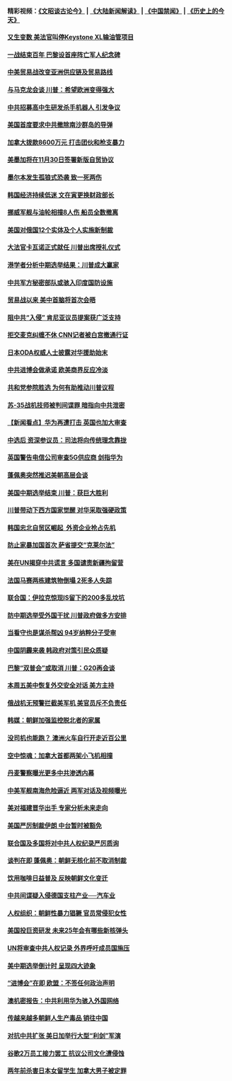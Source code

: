 #### 精彩视频：[《文昭谈古论今》](https://github.com/gfw-breaker/wenzhao/blob/master/README.md?t=11110031) | [《大陆新闻解读》](https://github.com/gfw-breaker/ntdtv-comedy/blob/master/README.md?t=11110031) | [《中国禁闻》](https://github.com/gfw-breaker/ntdtv-news/blob/master/README.md?t=11110031) | [《历史上的今天》](https://github.com/gfw-breaker/today-in-history/blob/master/README.md?t=11110031) 

#### [又生变数 美法官叫停Keystone XL输油管项目](../pages/nsc418/n10843752.md?t=11110031) 

#### [一战结束百年 巴黎设首座阵亡军人纪念碑](../pages/nsc418/n10843698.md?t=11110031) 

#### [中美贸易战改变亚洲供应链及贸易路线](../pages/nsc418/n10843491.md?t=11110031) 

#### [与马克龙会谈 川普：希望欧洲变得强大](../pages/nsc418/n10843329.md?t=11110031) 

#### [中共招募高中生研发杀手机器人 引发争议](../pages/nsc418/n10842419.md?t=11110031) 

#### [美国首度要求中共撤除南沙群岛的导弹](../pages/nsc418/n10842945.md?t=11110031) 

#### [加拿大拨款8600万元 打击团伙和枪支暴力](../pages/nsc418/n10842249.md?t=11110031) 

#### [美墨加将在11月30日签署新版自贸协议](../pages/nsc418/n10841572.md?t=11110031) 

#### [墨尔本发生孤狼式恐袭 致一死两伤](../pages/nsc418/n10840893.md?t=11110031) 

#### [韩国经济持续低迷 文在寅更换财政部长](../pages/nsc418/n10839960.md?t=11110031) 

#### [挪威军舰与油轮相撞8人伤 船员全数撤离](../pages/nsc418/n10841146.md?t=11110031) 

#### [美国对俄国12个实体及个人实施新制裁](../pages/nsc418/n10841109.md?t=11110031) 

#### [大法官卡瓦诺正式就任 川普出席授礼仪式](../pages/nsc418/n10840367.md?t=11110031) 

#### [港学者分析中期选举结果：川普成大赢家](../pages/nsc418/n10840095.md?t=11110031) 

#### [中共军方秘密部队或骇入印度国防设施](../pages/nsc418/n10839561.md?t=11110031) 

#### [贸易战以来 美中首脑将首次会晤](../pages/nsc418/n10839071.md?t=11110031) 

#### [阻中共“入侵” 肯尼亚议员提案获广泛支持](../pages/nsc418/n10839184.md?t=11110031) 

#### [拒交麦克纠缠不休 CNN记者被白宫撤通行证](../pages/nsc418/n10838526.md?t=11110031) 

#### [日本ODA权威人士披露对华援助始末](../pages/nsc418/n10838064.md?t=11110031) 

#### [中共进博会做承诺 欧美商界反应冷淡](../pages/nsc418/n10837102.md?t=11110031) 

#### [共和党参院胜选 为何有助推动川普议程](../pages/nsc418/n10836979.md?t=11110031) 

#### [苏-35战机技师被判间谍罪 暗指向中共泄密](../pages/nsc418/n10837017.md?t=11110031) 

#### [【新闻看点】华为再遭打击 英国也加大审查](../pages/nsc418/n10836745.md?t=11110031) 

#### [中选后 资深参议员：司法将向传统理念靠拢](../pages/nsc418/n10836636.md?t=11110031) 

#### [英国警告电信公司审查5G供应商 剑指华为](../pages/nsc418/n10836577.md?t=11110031) 

#### [蓬佩奥突然推迟美朝高层会谈](../pages/nsc418/n10836329.md?t=11110031) 

#### [美国中期选举结束 川普：获巨大胜利](../pages/nsc418/n10834872.md?t=11110031) 

#### [川普带动下西方国家觉醒 对华采取强硬政策](../pages/nsc418/n10834533.md?t=11110031) 

#### [韩国忠北自贸区崛起  外资企业抢占先机](../pages/nsc418/n10834775.md?t=11110031) 

#### [防止家暴加国首次 萨省提交“克莱尔法”](../pages/nsc418/n10834469.md?t=11110031) 

#### [美在UN揭穿中共谎言 多国谴责新疆拘留营](../pages/nsc418/n10834220.md?t=11110031) 

#### [法国马赛两栋建筑物倒塌 2死多人失踪](../pages/nsc418/n10834087.md?t=11110031) 

#### [联合国：伊拉克惊现IS留下的200多乱坟坑](../pages/nsc418/n10834036.md?t=11110031) 

#### [防中期选举受外国干扰 川普政府做多方安排](../pages/nsc418/n10834018.md?t=11110031) 

#### [当看守也是谋杀帮凶 94岁纳粹分子受审](../pages/nsc418/n10833872.md?t=11110031) 

#### [中国阴霾来袭 韩政府对策引民众质疑](../pages/nsc418/n10833148.md?t=11110031) 

#### [巴黎“双普会”或取消 川普：G20再会谈](../pages/nsc418/n10833220.md?t=11110031) 

#### [本周五美中恢复外交安全对话 美方主持](../pages/nsc418/n10833126.md?t=11110031) 

#### [俄战机无预警拦截美军机 美官员斥不负责任](../pages/nsc418/n10833077.md?t=11110031) 

#### [韩媒：朝鲜加强监控脱北者的家属](../pages/nsc418/n10833035.md?t=11110031) 

#### [没司机也能跑？ 澳洲火车自行开走近百公里](../pages/nsc418/n10832834.md?t=11110031) 

#### [空中惊魂：加拿大首都两架小飞机相撞](../pages/nsc418/n10832154.md?t=11110031) 

#### [丹麦警察曝光更多中共渗透内幕](../pages/nsc418/n10821828.md?t=11110031) 

#### [中美军舰南海危险逼近 两军对话及视频曝光](../pages/nsc418/n10831927.md?t=11110031) 

#### [美对福建晋华出手 专家分析未来走向](../pages/nsc418/n10831864.md?t=11110031) 

#### [美国严厉制裁伊朗 中台暂时被豁免](../pages/nsc418/n10831685.md?t=11110031) 

#### [联合国及多国将对中共人权纪录严厉质询](../pages/nsc418/n10831604.md?t=11110031) 

#### [谈判在即 蓬佩奥：朝鲜无核化前不取消制裁](../pages/nsc418/n10831195.md?t=11110031) 

#### [饮用咖啡日益普及 反映朝鲜文化变迁](../pages/nsc418/n10831233.md?t=11110031) 

#### [中共间谍疑入侵德国支柱产业──汽车业](../pages/nsc418/n10830522.md?t=11110031) 

#### [人权组织：朝鲜性暴力猖獗 官员常侵犯女性](../pages/nsc418/n10830721.md?t=11110031) 

#### [美国投巨资研发 未来25年会有哪些新核弹头](../pages/nsc418/n10830032.md?t=11110031) 

#### [UN将审查中共人权记录 外界呼吁成员国施压](../pages/nsc418/n10829693.md?t=11110031) 

#### [美中期选举倒计时 呈现四大迹象](../pages/nsc418/n10828710.md?t=11110031) 

#### [“进博会”在即 欧盟：不签任何政治声明](../pages/nsc418/n10829255.md?t=11110031) 

#### [澳机密报告：中共利用华为骇入外国网络](../pages/nsc418/n10828741.md?t=11110031) 

#### [传越来越多朝鲜人生产毒品 销往中国](../pages/nsc418/n10829067.md?t=11110031) 

#### [对抗中共扩张 美日加举行大型“利剑”军演](../pages/nsc418/n10828989.md?t=11110031) 

#### [谷歌2万员工接力罢工 抗议公司文化遭侵蚀](../pages/nsc418/n10828807.md?t=11110031) 

#### [两年前杀害日本女留学生 加拿大男子被定罪](../pages/nsc418/n10828506.md?t=11110031) 

